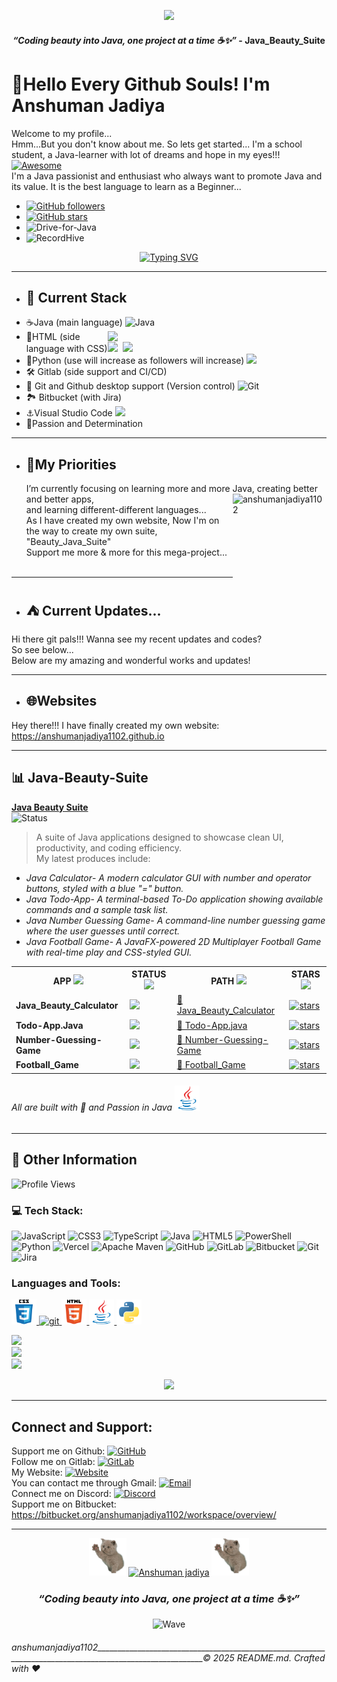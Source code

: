 <p align="center">
  <img src="https://capsule-render.vercel.app/api?type=waving&color=gradient&text=Hello+Every+GitHub+Souls!!&height=100&section=header"/>

  <div align=center>
  
  ####  _“Coding beauty into Java, one project at a time ☕✨”_ - Java_Beauty_Suite

  </div>

</p>

 #  👋Hello Every Github Souls! I'm Anshuman Jadiya
 
Welcome to my profile...                                                                                                                                                                  
Hmm...But you don't know about me. So lets get started... 
I'm a school student, a Java-learner with lot of dreams and hope in my eyes!!! <br>
 [![Awesome](https://awesome.re/badge.svg)](https://github.com/anshumanjadiya1102/anshumanjadiya1102/blob/master/sources/awesome.md) <br>
 I'm a Java passionist and enthusiast who always want to promote Java and its value. It is the best language to learn as a Beginner...<br>
- [![GitHub followers](https://img.shields.io/github/followers/anshumanjadiya1102?label=Followers&style=social)](https://github.com/anshumanjadiya1102) <br>
- [![GitHub stars](https://img.shields.io/github/stars/anshumanjadiya1102?label=Stars&style=social)](https://github.com/anshumanjadiya1102) <br>
- ![Drive-for-Java](https://img.shields.io/badge/Drive--for--Java-Open%20Source%20Community-00ccff?style=for-the-badge&logo=github&logoColor=white)
- ![RecordHive](https://img.shields.io/badge/Organization-RecordHive-6a5acd?style=for-the-badge&logo=apachespark&logoColor=white)

<div align=center>
  
[![Typing SVG](https://readme-typing-svg.herokuapp.com?font=Fira+Code&pause=1000&color=F75C03&center=true&vCenter=true&width=435&lines=https://anshumanjadiya1102.github.io;Java+Beauty+Suite;Frontend+Developer;Backend+Support;Git+and+Github+Desktop+Support;Java+Enthusiast;HTML+Knower;Open+Source+Contributor)](https://git.io/typing-svg)

</div>

---

-  ## 🌱 Current Stack
 - ☕Java (main language) ![Java](https://img.shields.io/badge/Java-000000?style=for-the-badge&logo=openjdk&logoColor=white)<img src="https://raw.githubusercontent.com/sanjay-kv/sanjay-kv/main/Assets/illustration.png" min-width="300px" max-width="300px" width="350px" align="right"> 
 - 📕HTML (side language with CSS)<img src="https://img.shields.io/badge/-HTML5-DE5934?logo=HTML5&logoColor=white&style=flat">&nbsp;
<img src="https://img.shields.io/badge/-CSS3-2275B2?logo=CSS3&logoColor=white&style=flat"> &nbsp;
 - 🗽Python (use will increase as followers will increase) <img src="https://img.shields.io/badge/-python-437CAC?logo=python&logoColor=white&style=flat">
 - 🛠 Gitlab (side support and CI/CD)
 - 🚀 Git and Github desktop support (Version control)  ![Git](https://img.shields.io/badge/-Git-F05032?style=flat-square&logo=git&logoColor=white)
 - 🏞 Bitbucket (with Jira)
 - ⚓Visual Studio Code <img src="https://img.shields.io/badge/-Visual%20Studio%20Code-25AEF4?logo=visualstudio&logoColor=white&style=flat">
 - 🎨Passion and Determination

---

- ## <b> 🔭My Priorities</b>
  I’m currently focusing on learning more and more Java, creating better and better apps,<img src="https://i.pinimg.com/originals/46/41/61/4641611401ecb508c625eebe448da663.gif" width="150" height="150" align="right" alt="anshumanjadiya1102"><br> 
   and learning different-different languages...<br> 
  As I have created my own website, Now I'm on the way to create my own suite, "Beauty_Java_Suite"<br>
  Support me more & more for this mega-project...<br> <br>
  
---

- ## ⛺ Current Updates...
 Hi there git pals!!! Wanna see my recent updates and codes? <br>                                                                                                                                                So see below... <br>
 Below are my amazing and wonderful works and updates!                            

---


- ## 🌐Websites
 Hey there!!! I have finally created my own website: https://anshumanjadiya1102.github.io

---

## 📊  Java-Beauty-Suite 



**[Java Beauty Suite](https://github.com/anshumanjadiya1102/Java_Beauty_Suite)**  
![Status](https://img.shields.io/badge/Status-Work_in_Progress-red)  
> A suite of Java applications designed to showcase clean UI, productivity, and coding efficiency. <br>
My latest produces include:
- _Java Calculator_- *A modern calculator GUI with number and operator buttons, styled with a blue "=" button.*
- _Java Todo-App_-  *A terminal-based To-Do application showing available commands and a sample task list.*
- _Java Number Guessing Game_- *A command-line number guessing game where the user guesses until correct.*
- _Java Football Game_- *A JavaFX-powered 2D Multiplayer Football Game with real-time play and CSS-styled GUI.*

<div align="center">

<table>
  <tr>
    <th> APP <img src="https://img.shields.io/badge/App-🚀-blue?style=for-the-badge"></th>
    <th> STATUS <img src="https://img.shields.io/badge/Status-📌-brightgreen?style=for-the-badge"></th>
    <th> PATH <img src="https://img.shields.io/badge/Repository-📂-orange?style=for-the-badge"></th>
    <th> STARS <img src="https://img.shields.io/badge/Stars-⭐-yellow?style=for-the-badge"></th>
  </tr>

  <tr>
    <td><b>Java_Beauty_Calculator</b></td>
    <td><img src="https://img.shields.io/badge/Active-brightgreen?style=flat-square"></td>
    <td><a href="https://github.com/anshumanjadiya1102/Java_Beauty_Calculator">🔗 Java_Beauty_Calculator</a></td>
    <td><a href="https://github.com/anshumanjadiya1102/Java_Beauty_Calculator"><img src="https://img.shields.io/github/stars/anshumanjadiya1102/Java_Beauty_Calculator?style=for-the-badge" alt="stars"></a></td>
  </tr>

  <tr>
    <td><b>Todo-App.Java</b></td>
    <td><img src="https://img.shields.io/badge/Active-brightgreen?style=flat-square"></td>
    <td><a href="https://github.com/anshumanjadiya1102/Todo-App.java">🔗 Todo-App.java</a></td>
    <td><a href="https://github.com/anshumanjadiya1102/Todo-App.java"><img src="https://img.shields.io/github/stars/anshumanjadiya1102/Todo-App.java?style=for-the-badge" alt="stars"></a></td>
  </tr>

  <tr>
    <td><b>Number-Guessing-Game</b></td>
    <td><img src="https://img.shields.io/badge/Active-brightgreen?style=flat-square"></td>
    <td><a href="https://github.com/anshumanjadiya1102/Number-Guessing-Game">🔗 Number-Guessing-Game</a></td>
    <td><a href="https://github.com/anshumanjadiya1102/Number-Guessing-Game"><img src="https://img.shields.io/github/stars/anshumanjadiya1102/Number-Guessing-Game?style=for-the-badge" alt="stars"></a></td>
  </tr>

  <tr>
    <td><b>Football_Game</b></td>
    <td><img src="https://img.shields.io/badge/Active-brightgreen?style=flat-square"></td>
    <td><a href="https://github.com/anshumanjadiya1102/Football_Game">🔗 Football_Game</a></td>
    <td><a href="https://github.com/anshumanjadiya1102/Football_Game"><img src="https://img.shields.io/github/stars/anshumanjadiya1102/Football_Game?style=for-the-badge" alt="stars"></a></td>
  </tr>
  
</table>

</div>

 ###### _All are built with 💖 and Passion in Java_ <img src="https://raw.githubusercontent.com/devicons/devicon/master/icons/java/java-original.svg" alt="java" width="40" height="40"/>
 
---

 ## 🎉 Other Information
  
![Profile Views](https://komarev.com/ghpvc/?username=anshumanjadiya1102&color=orange&style=flat-square)

 ### 💻 Tech Stack:
![JavaScript](https://img.shields.io/badge/javascript-%23323330.svg?style=for-the-badge&logo=javascript&logoColor=%23F7DF1E) ![CSS3](https://img.shields.io/badge/css3-%231572B6.svg?style=for-the-badge&logo=css3&logoColor=white) ![TypeScript](https://img.shields.io/badge/typescript-%23007ACC.svg?style=for-the-badge&logo=typescript&logoColor=white) ![Java](https://img.shields.io/badge/java-%23ED8B00.svg?style=for-the-badge&logo=openjdk&logoColor=white) ![HTML5](https://img.shields.io/badge/html5-%23E34F26.svg?style=for-the-badge&logo=html5&logoColor=white) ![PowerShell](https://img.shields.io/badge/PowerShell-%235391FE.svg?style=for-the-badge&logo=powershell&logoColor=white) ![Python](https://img.shields.io/badge/python-3670A0?style=for-the-badge&logo=python&logoColor=ffdd54) ![Vercel](https://img.shields.io/badge/vercel-%23000000.svg?style=for-the-badge&logo=vercel&logoColor=white) ![Apache Maven](https://img.shields.io/badge/Apache%20Maven-C71A36?style=for-the-badge&logo=Apache%20Maven&logoColor=white) ![GitHub](https://img.shields.io/badge/github-%23121011.svg?style=for-the-badge&logo=github&logoColor=white) ![GitLab](https://img.shields.io/badge/gitlab-%23181717.svg?style=for-the-badge&logo=gitlab&logoColor=white) ![Bitbucket](https://img.shields.io/badge/bitbucket-%230047B3.svg?style=for-the-badge&logo=bitbucket&logoColor=white) ![Git](https://img.shields.io/badge/git-%23F05033.svg?style=for-the-badge&logo=git&logoColor=white) ![Jira](https://img.shields.io/badge/jira-%230A0FFF.svg?style=for-the-badge&logo=jira&logoColor=white)

<h3 align="left">Languages and Tools:</h3>
<p align="left"> <a href="https://www.w3schools.com/css/" target="_blank" rel="noreferrer"> <img src="https://raw.githubusercontent.com/devicons/devicon/master/icons/css3/css3-original-wordmark.svg" alt="css3" width="40" height="40"/> </a> <a href="https://git-scm.com/" target="_blank" rel="noreferrer"> <img src="https://www.vectorlogo.zone/logos/git-scm/git-scm-icon.svg" alt="git" width="40" height="40"/> </a> <a href="https://www.w3.org/html/" target="_blank" rel="noreferrer"> <img src="https://raw.githubusercontent.com/devicons/devicon/master/icons/html5/html5-original-wordmark.svg" alt="html5" width="40" height="40"/> </a> <a href="https://www.java.com" target="_blank" rel="noreferrer"> <img src="https://raw.githubusercontent.com/devicons/devicon/master/icons/java/java-original.svg" alt="java" width="40" height="40"/> </a> <a href="https://www.python.org" target="_blank" rel="noreferrer"> <img src="https://raw.githubusercontent.com/devicons/devicon/master/icons/python/python-original.svg" alt="python" width="40" height="40"/> </a> </p>

![](https://github-readme-stats.vercel.app/api?username=anshumanjadiya1102&theme=dark&hide_border=false&include_all_commits=true&count_private=true)<br/>
![](https://nirzak-streak-stats.vercel.app/?user=anshumanjadiya1102&theme=dark&hide_border=false)<br/>
![](https://github-readme-stats.vercel.app/api/top-langs/?username=anshumanjadiya1102&theme=dark&hide_border=false&include_all_commits=true&count_private=true&layout=compact)

</div>

<div align="center">

<img src="https://github-readme-activity-graph.vercel.app/graph?username=anshumanjadiya1102&bg_color=0d1117&color=ffffff&line=f85c03&point=ffffff&area=true&hide_border=true" />

</div>

---

## Connect and Support:
Support me on Github: [![GitHub](https://img.shields.io/badge/-GitHub-181717?style=for-the-badge&logo=github&logoColor=white)](https://github.com/anshumanjadiya1102) <br>
Follow me on Gitlab: [![GitLab](https://img.shields.io/badge/-GitLab-FC6D26?style=for-the-badge&logo=gitlab&logoColor=white)](https://gitlab.com/anshumanjadiya1102) <br>
My Website: [![Website](https://img.shields.io/badge/-Website-FF7139?style=for-the-badge&logo=firefox-browser&logoColor=white)](https://anshumanjadiya1102.github.io) <br>
You can contact me through Gmail: [![Email](https://img.shields.io/badge/-Email-D14836?style=for-the-badge&logo=gmail&logoColor=white)](mailto🥇anshuman.jadiya03@gmail.com) <br>
Connect me on Discord:  [![Discord](https://img.shields.io/badge/Discord-%237289DA.svg?logo=discord&logoColor=white)](https://discord.gg/https://discord.gg/JydSGaBN) <br>
Support me on Bitbucket:  https://bitbucket.org/anshumanjadiya1102/workspace/overview/ <br>

---

<div align="center" valign="center">
  <img src="https://github.com/LauraAllObe/LauraAllObe/blob/main/wavingCat.gif" width="60" height="60" />
  <a href="https://git.io/typing-svg"> <img src="https://readme-typing-svg.demolab.com?font=Jacquard+12&size=67&pause=1000&color=714542BB&center=true&vCenter=true&width=700&height=60&lines=Don't+Forget+to+Follow!" alt="Anshuman jadiya" /></a>
 
  <img src="https://github.com/LauraAllObe/LauraAllObe/blob/main/wavingCat.gif" width="60" height="60" />
</div> 

<div align="center">

###  _“Coding beauty into Java, one project at a time ☕✨”_

![Wave](https://raw.githubusercontent.com/mayhemantt/mayhemantt/Update/svg/Bottom.svg)

</div>

###### anshumanjadiya1102_________________________________________________________________________________________________________© 2025 README.md. Crafted with ❤️

